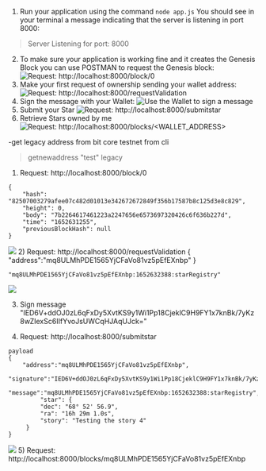 

1. Run your application using the command `node app.js`
You should see in your terminal a message indicating that the server is listening in port 8000:
> Server Listening for port: 8000

2. To make sure your application is working fine and it creates the Genesis Block you can use POSTMAN to request the Genesis block:
    ![Request: http://localhost:8000/block/0 ](https://s3.amazonaws.com/video.udacity-data.com/topher/2019/April/5ca360cc_request-genesis/request-genesis.png)
3. Make your first request of ownership sending your wallet address:
    ![Request: http://localhost:8000/requestValidation ](https://s3.amazonaws.com/video.udacity-data.com/topher/2019/April/5ca36182_request-ownership/request-ownership.png)
4. Sign the message with your Wallet:
    ![Use the Wallet to sign a message](https://s3.amazonaws.com/video.udacity-data.com/topher/2019/April/5ca36182_request-ownership/request-ownership.png)
5. Submit your Star
     ![Request: http://localhost:8000/submitstar](https://s3.amazonaws.com/video.udacity-data.com/topher/2019/April/5ca365d3_signing-message/signing-message.png)
6. Retrieve Stars owned by me
    ![Request: http://localhost:8000/blocks/<WALLET_ADDRESS>](https://s3.amazonaws.com/video.udacity-data.com/topher/2019/April/5ca362b9_retrieve-stars/retrieve-stars.png)


-get legacy address from bit core testnet from cli
 > getnewaddress "test" legacy

1) Request: http://localhost:8000/block/0
```
{
    "hash": "82507003279afee07c482d01013e342672672849f356b17587b8c125d3e8c829",
    "height": 0,
    "body": "7b2264617461223a2247656e6573697320426c6f636b227d",
    "time": "1652631255",
    "previousBlockHash": null
}
````
![](https://github.com/VimalKumarS/udacity_blockchain_project_1/blob/main/Screen%20Shot%202022-05-14%20at%206.58.32%20PM.png)
2) Request: http://localhost:8000/requestValidation
{
    "address":"mq8ULMhPDE1565YjCFaVo81vz5pEfEXnbp"
}
```
"mq8ULMhPDE1565YjCFaVo81vz5pEfEXnbp:1652632388:starRegistry"
```
![](https://github.com/VimalKumarS/udacity_blockchain_project_1/blob/main/Screen%20Shot%202022-05-14%20at%207.18.00%20PM.png)

3) Sign message
"IED6V+ddOJ0zL6qFxDy5XvtKS9y1Wi1Pp18CjeklC9H9FY1x7knBk/7yKz8wZIexSc6IIfYvoJsUWCqHJAqUJck="

4) Request: http://localhost:8000/submitstar
```
payload 
{
    "address":"mq8ULMhPDE1565YjCFaVo81vz5pEfEXnbp",
    "signature":"IED6V+ddOJ0zL6qFxDy5XvtKS9y1Wi1Pp18CjeklC9H9FY1x7knBk/7yKz8wZIexSc6IIfYvoJsUWCqHJAqUJck=",
    "message":"mq8ULMhPDE1565YjCFaVo81vz5pEfEXnbp:1652632388:starRegistry",
         "star": {
         "dec": "68° 52' 56.9",
         "ra": "16h 29m 1.0s",
         "story": "Testing the story 4"
     }
}
```
![](https://github.com/VimalKumarS/udacity_blockchain_project_1/blob/main/Screen%20Shot%202022-05-15%20at%209.34.21%20AM.png)
5) Request: http://localhost:8000/blocks/mq8ULMhPDE1565YjCFaVo81vz5pEfEXnbp